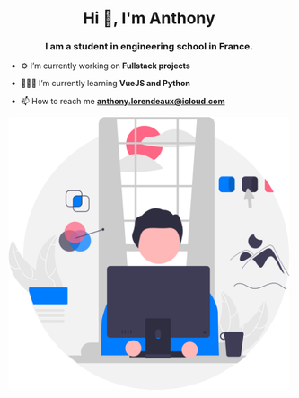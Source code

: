 <h1 align="center">Hi 👋, I'm Anthony</h1>
<h3 align="center">I am a student in engineering school in France.</h3>

- ⚙ I’m currently working on **Fullstack projects**

- 👨🏻‍🏫 I’m currently learning **VueJS and Python**

- 📫 How to reach me **anthony.lorendeaux@icloud.com**

<div align="center">   
    <img src='svg.svg' width='500'/>
</div>
